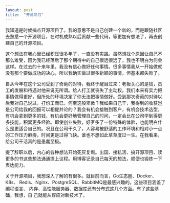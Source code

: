 ```yaml
---
layout: post
title:  "开源项目"
---
```


我知道是时候搞点开源项目了。我的意思不是自己创建一个新的，而是跟随社区
去熟悉一个开源项目，在时机成熟以后贡献一些代码，等更加有想法了，再去创
建自己的开源项目。

这个想法在我心里已经积压很多年了，一直没有实践。虽然想找个原因让自己不
那么难受，因为我已经落后了那个期待中的自己很远很远了，我也不明白为何会
这样。在过去的十来年里，我没有信心做好任何事情。很多事情我从一开始做就
没有那个要做成功的决心，所以我确实做过很多新颖的事情，但基本都失败了。

自从今年在这个公司受到了奇葩的对待，我终于醒目过来：老板关心的是钱，员
工的发展和待遇对他来说无所谓。给人打工就丧失了主动权。我们本来有实力把
事情做得更好，但所处的环境决定了你无法把事情做好。受到那次奇葩的对待以
后我对自己说过，打份工而已，何至这般卑微？我如果自己干，我得到的收获岂
是公司给我的回报可以相提并论的？我会有机会接触到客户，有机会技术选型，
有机会拿到更多的钱，有机会更好地管理自己的时间，一定会比在公司学到得更
多技能，积累更多经验。即使创业失败，好歹多了一份特殊的体验，也能明白什
么是更适合自己的。况且在公司干久了，人容易被舒适的工作环境和相对小一点
的工作压力麻痹，时间更是过得飞快。谁也不想如此草草度过一生。在我看来，
给公司干活真的是愚蠢至极。

提了辞职以后，内心的各种想法开始死灰复燃。出国、接私活、搞开源项目、读
更多的书这些想法通通提上议程。用博客记录自己每天的想法，顺便也锻炼一下
表达能力。

关于开源项目，我想深入了解的有很多。就目前而言，Go生态圈、Docker、K8s、
Redis、Nginx、PostgreSQL、RabbitMQ是最感兴趣的。这些项目涵盖了编程语言、
内存、高性能服务器、数据库还有分布式这几个方面。有了这些基础，我想，自
己就能从容应对新技术了。
